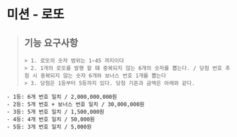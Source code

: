 # 미션 - 로또
 >## 기능 요구사항
 >     > 1. 로또의 숫자 범위는 1~45 까지이다
 >     > 2. 1개의 로또를 발행 할 떄 중복되지 않는 6개의 숫자를 뽑는다. / 당첨 번호 추첨 시 중복되지 않는 숫자 6개와 보너스 번호 1개를 뽑는다
 >     > 3. 당첨은 1등부터 5등까지 있다. 당첨 기준과 금액은 아래와 같다.
    - 1등: 6개 번호 일치 / 2,000,000,000원
    - 2등: 5개 번호 + 보너스 번호 일치 / 30,000,000원
    - 3등: 5개 번호 일치 / 1,500,000원
    - 4등: 4개 번호 일치 / 50,000원
    - 5등: 3개 번호 일치 / 5,000원
